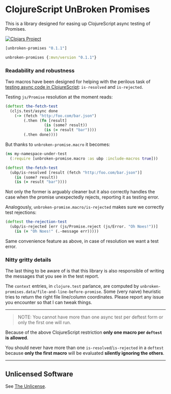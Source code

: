 # ClojureScript UnBroken Promises

This is a library designed for easing up ClojureScript async testing of
Promises.

[![Clojars Project](https://img.shields.io/clojars/v/unbroken-promises.svg)](https://clojars.org/unbroken-promises)

```clojure
[unbroken-promises "0.1.1"]
```

```clojure
unbroken-promises {:mvn/version "0.1.1"}
```

### Readability and robustness

Two macros have been designed for helping with the perilous task of
[testing async code in ClojureScript](https://clojurescript.org/tools/testing#async-testing):
`is-resolved` and `is-rejected`.

Testing `js/Promise` resolution at the moment reads:

```clojure
(deftest the-fetch-test
  (cljs.test/async done
    (-> (fetch "http:/foo.com/bar.json")
        (.then (fn [result]
                 (is (some? result))
                 (is (= result "bar"))))
        (.then done))))
```

But thanks to `unbroken-promise.macro` it becomes:

```clojure
(ns my-namespace-under-test
  (:require [unbroken-promise.macro :as ubp :include-macros true]))

(deftest the-fetch-test
  (ubp/is-resolved [result (fetch "http:/foo.com/bar.json")]
    (is (some? result))
    (is (= result "bar"))))
```

Not only the former is arguably cleaner but it also correctly handles the case
when the promise unexpectedly rejects, reporting it as testing error.

Analogously, `unbroken-promise.macro/is-rejected` makes sure we correctly test
rejections:

```clojure
(deftest the-rejection-test
  (ubp/is-rejected [err (js/Promise.reject (js/Error. "Oh Noes!"))]
    (is (= "Oh Noes!" (.-message err)))))
```

Same convenience feature as above, in case of resolution we want a test error.

### Nitty gritty details

The last thing to be aware of is that this library is also responsible of
writing the messages that you see in the test report.

The `context` entries, in `clojure.test` parlance, are computed by
`unbroken-promises.data/file-and-line-before-promise`.  Some (very naive)
heuristic tries to return the right file line/column coordinates. Please report
any issue you encounter so that I can tweak things.

---

> NOTE: You cannot have more than one async test per deftest form or only the first one will run.

Because of the above ClojureScript restriction **only one macro per `deftest`
is allowed**.

You should never have more than one `is-resolved`/`is-rejected` in a `deftest`
because **only the first macro** will be evaluated **silently ignoring the
others**.

---

## Unlicensed Software

See [The Unlicense](http://unlicense.org/).
